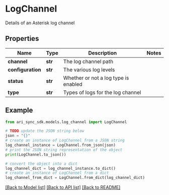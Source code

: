 # LogChannel

Details of an Asterisk log channel

## Properties

Name | Type | Description | Notes
------------ | ------------- | ------------- | -------------
**channel** | **str** | The log channel path | 
**configuration** | **str** | The various log levels | 
**status** | **str** | Whether or not a log type is enabled | 
**type** | **str** | Types of logs for the log channel | 

## Example

```python
from ari_sync_sdk.models.log_channel import LogChannel

# TODO update the JSON string below
json = "{}"
# create an instance of LogChannel from a JSON string
log_channel_instance = LogChannel.from_json(json)
# print the JSON string representation of the object
print(LogChannel.to_json())

# convert the object into a dict
log_channel_dict = log_channel_instance.to_dict()
# create an instance of LogChannel from a dict
log_channel_from_dict = LogChannel.from_dict(log_channel_dict)
```
[[Back to Model list]](../README.md#documentation-for-models) [[Back to API list]](../README.md#documentation-for-api-endpoints) [[Back to README]](../README.md)


